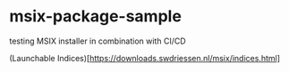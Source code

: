 # msix-package-sample

testing MSIX installer in combination with CI/CD

(Launchable Indices)[https://downloads.swdriessen.nl/msix/indices.html]